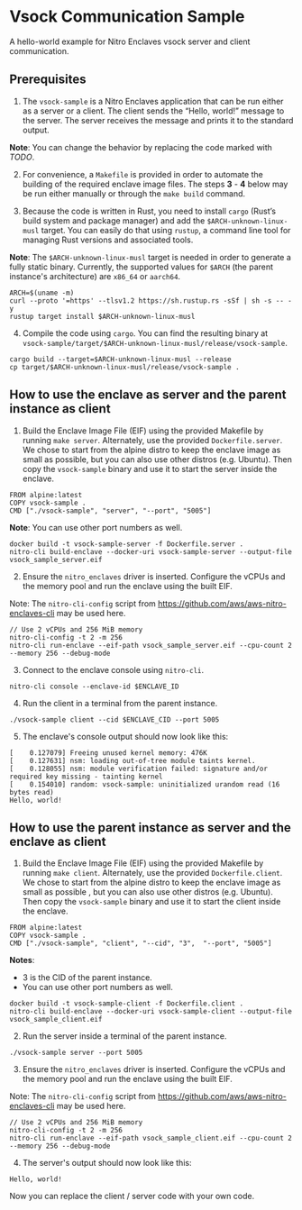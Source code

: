 # Vsock Communication Sample

A hello-world example for Nitro Enclaves vsock server and client communication.

## Prerequisites

1. The `vsock-sample` is a Nitro Enclaves application that can be run either as a server
or a client. The client sends the “Hello, world!” message to the server. The server receives
the message and prints it to the standard output.

__Note__: You can change the behavior by replacing the code marked with *TODO*. 

2. For convenience, a `Makefile` is provided in order to automate the building of the required
enclave image files. The steps **3** - **4** below may be run either manually or through the
`make build` command.

3. Because the code is written in Rust, you need to install `cargo`
(Rust’s build system and package manager) and add the `$ARCH-unknown-linux-musl`
target. You can easily do that using `rustup`, a command line tool
for managing Rust versions and associated tools.

__Note__: The `$ARCH-unknown-linux-musl` target is needed in order to
generate a fully static binary. Currently, the supported values for `$ARCH` (the parent instance's
architecture) are `x86_64` or `aarch64`.

```
ARCH=$(uname -m)
curl --proto '=https' --tlsv1.2 https://sh.rustup.rs -sSf | sh -s -- -y
rustup target install $ARCH-unknown-linux-musl
```

4. Compile the code using `cargo`. You can find the resulting binary
at `vsock-sample/target/$ARCH-unknown-linux-musl/release/vsock-sample`.

```
cargo build --target=$ARCH-unknown-linux-musl --release
cp target/$ARCH-unknown-linux-musl/release/vsock-sample .
```
## How to use the enclave as server and the parent instance as client

1. Build the Enclave Image File (EIF) using the provided Makefile by running `make server`.
Alternately, use the provided `Dockerfile.server`. We chose to start from the alpine distro
to keep the enclave image as small as possible, but you can also use other distros (e.g. Ubuntu).
Then copy the `vsock-sample` binary and use it to start the server inside the enclave.

```
FROM alpine:latest
COPY vsock-sample .
CMD ["./vsock-sample", "server", "--port", "5005"]
```
__Note__: You can use other port numbers as well.

```
docker build -t vsock-sample-server -f Dockerfile.server .
nitro-cli build-enclave --docker-uri vsock-sample-server --output-file vsock_sample_server.eif
```

2. Ensure the `nitro_enclaves` driver is inserted. Configure the vCPUs and the memory pool and run the
enclave using the built EIF.

Note: The `nitro-cli-config` script from https://github.com/aws/aws-nitro-enclaves-cli may be used here.

```
// Use 2 vCPUs and 256 MiB memory
nitro-cli-config -t 2 -m 256
nitro-cli run-enclave --eif-path vsock_sample_server.eif --cpu-count 2 --memory 256 --debug-mode
```

3. Connect to the enclave console using `nitro-cli`.

```
nitro-cli console --enclave-id $ENCLAVE_ID
```

4. Run the client in a terminal from the parent instance.

```
./vsock-sample client --cid $ENCLAVE_CID --port 5005
```

5. The enclave's console output should now look like this:

```
[    0.127079] Freeing unused kernel memory: 476K
[    0.127631] nsm: loading out-of-tree module taints kernel.
[    0.128055] nsm: module verification failed: signature and/or required key missing - tainting kernel
[    0.154010] random: vsock-sample: uninitialized urandom read (16 bytes read)
Hello, world!
```

## How to use the parent instance as server and the enclave as client

1. Build the Enclave Image File (EIF) using the provided Makefile by running `make client`.
Alternately, use the provided `Dockerfile.client`. We chose to start from the alpine distro
to keep the enclave image as small as possible , but you can also use other distros (e.g. Ubuntu).
Then copy the `vsock-sample` binary and use it to start the client inside the enclave.

```
FROM alpine:latest
COPY vsock-sample .
CMD ["./vsock-sample", "client", "--cid", "3",  "--port", "5005"]
```

__Notes__:
* 3 is the CID of the parent instance.
* You can use other port numbers as well.

```
docker build -t vsock-sample-client -f Dockerfile.client .
nitro-cli build-enclave --docker-uri vsock-sample-client --output-file vsock_sample_client.eif
```

2. Run the server inside a terminal of the parent instance.

```
./vsock-sample server --port 5005
```

3. Ensure the `nitro_enclaves` driver is inserted. Configure the vCPUs and the memory pool and run the
enclave using the built EIF.

Note: The `nitro-cli-config` script from https://github.com/aws/aws-nitro-enclaves-cli may be used here.

```
// Use 2 vCPUs and 256 MiB memory
nitro-cli-config -t 2 -m 256
nitro-cli run-enclave --eif-path vsock_sample_client.eif --cpu-count 2 --memory 256 --debug-mode
```

4. The server's output should now look like this:
```
Hello, world!
```

Now you can replace the client / server code with your own code.
